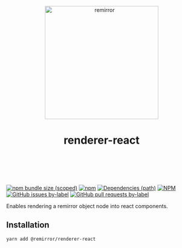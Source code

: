 <div align="center">
	<br />
	<div align="center">
		<img width="300" src="https://cdn.jsdelivr.net/gh/ifiokjr/remirror/support/assets/logo-icon.svg" alt="remirror" />
    <h1 align="center">renderer-react</h1>
	</div>
    <br />
    <br />
    <br />
    <br />
</div>

[![npm bundle size (scoped)](https://img.shields.io/bundlephobia/minzip/@remirror/renderer-react.svg?style=for-the-badge)](https://bundlephobia.com/result?p=@remirror/renderer-react) [![npm](https://img.shields.io/npm/dm/@remirror/renderer-react.svg?style=for-the-badge&logo=npm)](https://www.npmjs.com/package/@remirror/renderer-react) [![Dependencies (path)](https://img.shields.io/david/ifiokjr/remirror.svg?logo=npm&path=@remirror%2Frenderer-react&style=for-the-badge)](https://github.com/ifiokjr/remirror/blob/master/@remirror/renderer-react/package.json) [![NPM](https://img.shields.io/npm/l/@remirror/renderer-react.svg?style=for-the-badge)](https://github.com/ifiokjr/remirror/blob/master/LICENSE) [![GitHub issues by-label](https://img.shields.io/github/issues/ifiokjr/remirror/@remirror/renderer-react.svg?label=Open%20Issues&logo=github&style=for-the-badge)](https://github.com/ifiokjr/remirror/issues?utf8=%E2%9C%93&q=is%3Aissue+is%3Aopen+sort%3Aupdated-desc+label%3A%40remirror%2Frenderer-react) [![GitHub pull requests by-label](https://img.shields.io/github/issues-pr/ifiokjr/remirror/@remirror/renderer-react.svg?label=Open%20Pull%20Requests&logo=github&style=for-the-badge)](https://github.com/ifiokjr/remirror/pulls?utf8=%E2%9C%93&q=is%3Apr+is%3Aopen+sort%3Aupdated-desc+label%3A%40remirror%2Frenderer-react)

Enables rendering a remirror object node into react components.

## Installation

```bash
yarn add @remirror/renderer-react
```
